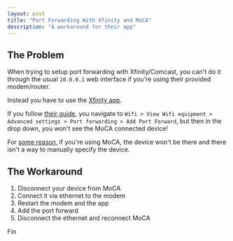 ```yaml
---
layout: post
title: "Port Forwarding With Xfinity and MoCA"
description: "A workaround for their app"
---
```


## The Problem

When trying to setup port forwarding with Xfinity/Comcast, you can't do it through the usual `10.0.0.1` web interface if you're using their provided modem/router.

Instead you have to use the [Xfinity app](https://apps.apple.com/us/app/xfinity/id1178765645).

If you follow [their guide](https://www.xfinity.com/support/articles/port-forwarding-xfinity-wireless-gateway), you navigate to `Wifi > View Wifi equipment > Advanced settings > Port forwarding > Add Port Forward`, but then in the drop down, you won't see the MoCA connected device!

For [some reason](https://www.reddit.com/r/HomeNetworking/comments/vg4df8/comment/id03kts/), if you're using MoCA, the device won't be there and there isn't a way to manually specify the device.

## The Workaround

1. Disconnect your device from MoCA
2. Connect it via ethernet to the modem
3. Restart the modem and the app
4. Add the port forward
5. Disconnect the ethernet and reconnect MoCA

Fin
